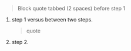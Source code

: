   > Block quote tabbed (2 spaces) before step 1
  
1. step 1 versus between two steps.
    
    >quote
1. step 2. 

